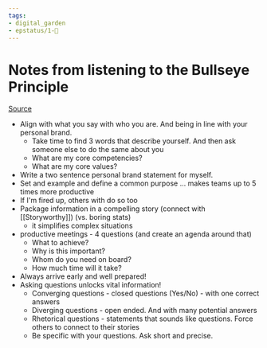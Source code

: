 ```yaml
---
tags: 
- digital_garden
- epstatus/1-🌱
---
```

# Notes from listening to the Bullseye Principle
[Source](https://www.blinkist.com/en/app/books/the-bullseye-principle-en)

+ Align with what you say with who you are. And being in line with your personal brand.
	+ Take time to find 3 words that describe yourself. And then ask someone else to do the same about you
	+ What are my core competencies?
	+ What are my core values?
+ Write a two sentence personal brand statement for myself.
+ Set and example and define a common purpose ... makes teams up to 5 times more productive
+ If I'm fired up, others with do so too
+ Package information in a compelling story (connect with [[Storyworthy]])  (vs. boring stats)
	+ it simplifies complex situations
+ productive meetings - 4 questions (and create an agenda around that)
	+ What to achieve?
	+ Why is this important?
	+ Whom do you need on board?
	+ How much time will it take?
+ Always arrive early and well prepared!
+ Asking questions unlocks vital information!
	+ Converging questions - closed questions (Yes/No) - with one correct answers
	+ Diverging questions - open ended. And with many potential answers
	+ Rhetorical questions - statements that sounds like questions. Force others to connect to their stories
	+ Be specific with your questions. Ask short and precise.